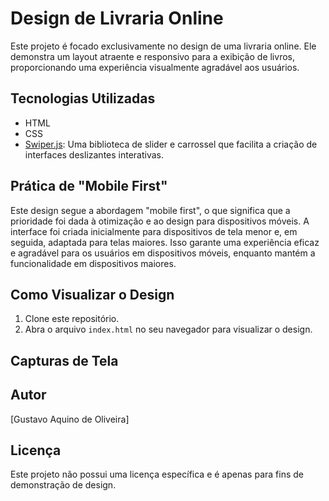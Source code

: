 # Design de Livraria Online

Este projeto é focado exclusivamente no design de uma livraria online. Ele demonstra um layout atraente e responsivo para a exibição de livros, proporcionando uma experiência visualmente agradável aos usuários.

## Tecnologias Utilizadas

- HTML
- CSS
- [Swiper.js](https://swiperjs.com/): Uma biblioteca de slider e carrossel que facilita a criação de interfaces deslizantes interativas.

## Prática de "Mobile First"

Este design segue a abordagem "mobile first", o que significa que a prioridade foi dada à otimização e ao design para dispositivos móveis. A interface foi criada inicialmente para dispositivos de tela menor e, em seguida, adaptada para telas maiores. Isso garante uma experiência eficaz e agradável para os usuários em dispositivos móveis, enquanto mantém a funcionalidade em dispositivos maiores.

## Como Visualizar o Design

1. Clone este repositório.
2. Abra o arquivo `index.html` no seu navegador para visualizar o design.

## Capturas de Tela



## Autor

[Gustavo Aquino de Oliveira]

## Licença

Este projeto não possui uma licença específica e é apenas para fins de demonstração de design.
